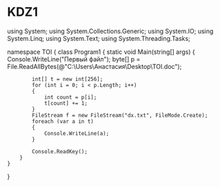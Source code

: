 # KDZ1
using System;
using System.Collections.Generic;
using System.IO;
using System.Linq;
using System.Text;
using System.Threading.Tasks;

namespace TOI
{
    class Program1
    {
        static void Main(string[] args)
        {
            Console.WriteLine("Первый файл");
            byte[] p = File.ReadAllBytes(@"C:\Users\Анастасия\Desktop\TOI.doc");

            int[] t = new int[256];
            for (int i = 0; i < p.Length; i++)
            {
                int count = p[i];
                t[count] += 1;
            }
            FileStream f = new FileStream("dx.txt", FileMode.Create);
            foreach (var a in t)
            {
                Console.WriteLine(a);
            }

            Console.ReadKey();
        }
    }
    
   
}
